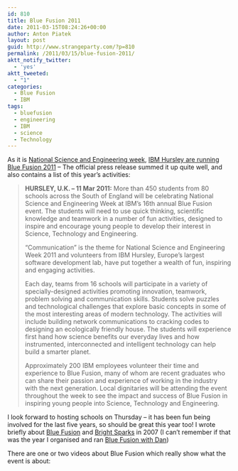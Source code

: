 ```yaml
---
id: 810
title: Blue Fusion 2011
date: 2011-03-15T08:24:26+00:00
author: Anton Piatek
layout: post
guid: http://www.strangeparty.com/?p=810
permalink: /2011/03/15/blue-fusion-2011/
aktt_notify_twitter:
  - 'yes'
aktt_tweeted:
  - "1"
categories:
  - Blue Fusion
  - IBM
tags:
  - bluefusion
  - engineering
  - IBM
  - science
  - Technology
---
```

As it is [National Science and Engineering week](http://www.britishscienceassociation.org/web/NSEW/), [IBM Hursley are running Blue Fusion 2011](http://www-03.ibm.com/press/uk/en/pressrelease/34021.wss) &#8211; The official press release summed it up quite well, and also contains a list of this year&#8217;s activities:

> **HURSLEY, U.K. &#8211; 11 Mar 2011:** More than 450 students from 80 schools across the South of England will be celebrating National Science and Engineering Week at IBM&#8217;s 16th annual Blue Fusion event. The students will need to use quick thinking, scientific knowledge and teamwork in a number of fun activities, designed to inspire and encourage young people to develop their interest in Science, Technology and Engineering.
> 
> “Communication” is the theme for National Science and Engineering Week 2011 and volunteers from IBM Hursley, Europe’s largest software development lab, have put together a wealth of fun, inspiring and engaging activities.
> 
> Each day, teams from 16 schools will participate in a variety of specially-designed activities promoting innovation, teamwork, problem solving and communication skills. Students solve puzzles and technological challenges that explore basic concepts in some of the most interesting areas of modern technology. The activities will include building network communications to cracking codes to designing an ecologically friendly house. The students will experience first hand how science benefits our everyday lives and how instrumented, interconnected and intelligent technology can help build a smarter planet.
> 
> Approximately 200 IBM employees volunteer their time and experience to Blue Fusion, many of whom are recent graduates who can share their passion and experience of working in the industry with the next generation. Local dignitaries will be attending the event throughout the week to see the impact and success of Blue Fusion in inspiring young people into Science, Technology and Engineering.

I look forward to hosting schools on Thursday &#8211; it has been fun being involved for the last five years, so should be great this year too! I wrote briefly about [Blue Fusion](http://www.strangeparty.com/2007/03/18/bluefusion-2007-done/) and [Bright Sparks](http://www.strangeparty.com/2007/03/11/bright-sparks/) in 2007 (I can&#8217;t remember if that was the year I organised and ran [Blue Fusion with Dan](http://www.danharrison.co.uk/))

There are one or two videos about Blue Fusion which really show what the event is about:

<p style="text-align: center;">
</p>

<p style="text-align: center;">
</p>
